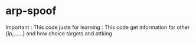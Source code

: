 # arp-spoof
Important : This code juste for learning  : This code get information for other {ip,......} and how choice targets and attking
